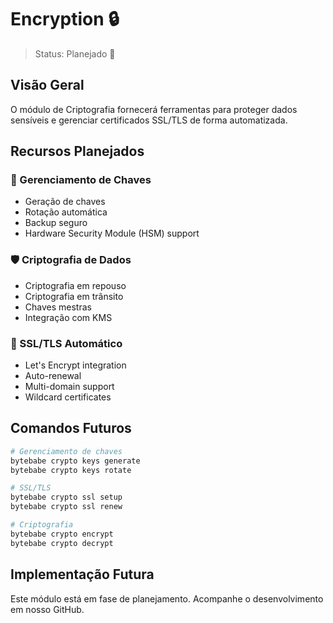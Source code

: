 # Encryption 🔒

> Status: Planejado 🚧

## Visão Geral

O módulo de Criptografia fornecerá ferramentas para proteger dados sensíveis e gerenciar certificados SSL/TLS de forma automatizada.

## Recursos Planejados

### 🔑 Gerenciamento de Chaves
- Geração de chaves
- Rotação automática
- Backup seguro
- Hardware Security Module (HSM) support

### 🛡️ Criptografia de Dados
- Criptografia em repouso
- Criptografia em trânsito
- Chaves mestras
- Integração com KMS

### 📜 SSL/TLS Automático
- Let's Encrypt integration
- Auto-renewal
- Multi-domain support
- Wildcard certificates

## Comandos Futuros

```bash
# Gerenciamento de chaves
bytebabe crypto keys generate
bytebabe crypto keys rotate

# SSL/TLS
bytebabe crypto ssl setup
bytebabe crypto ssl renew

# Criptografia
bytebabe crypto encrypt
bytebabe crypto decrypt
```

## Implementação Futura

Este módulo está em fase de planejamento. Acompanhe o desenvolvimento em nosso GitHub.